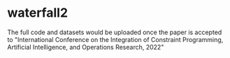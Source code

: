 # waterfall2


The full code and datasets would be uploaded once the paper is accepted to "International Conference on the Integration of Constraint Programming, Artificial Intelligence, and Operations Research, 2022"
